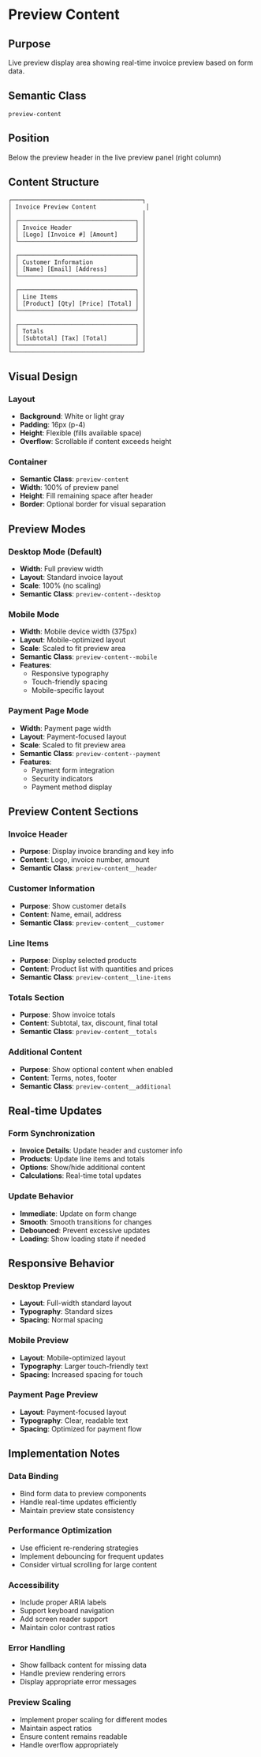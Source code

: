 # Preview Content

## Purpose
Live preview display area showing real-time invoice preview based on form data.

## Semantic Class
`preview-content`

## Position
Below the preview header in the live preview panel (right column)

## Content Structure
```
┌─────────────────────────────────────┐
│ Invoice Preview Content              │
│                                     │
│ ┌─────────────────────────────────┐ │
│ │ Invoice Header                  │ │
│ │ [Logo] [Invoice #] [Amount]     │ │
│ └─────────────────────────────────┘ │
│                                     │
│ ┌─────────────────────────────────┐ │
│ │ Customer Information            │ │
│ │ [Name] [Email] [Address]        │ │
│ └─────────────────────────────────┘ │
│                                     │
│ ┌─────────────────────────────────┐ │
│ │ Line Items                      │ │
│ │ [Product] [Qty] [Price] [Total] │ │
│ └─────────────────────────────────┘ │
│                                     │
│ ┌─────────────────────────────────┐ │
│ │ Totals                          │ │
│ │ [Subtotal] [Tax] [Total]        │ │
│ └─────────────────────────────────┘ │
└─────────────────────────────────────┘
```

## Visual Design

### Layout
- **Background**: White or light gray
- **Padding**: 16px (p-4)
- **Height**: Flexible (fills available space)
- **Overflow**: Scrollable if content exceeds height

### Container
- **Semantic Class**: `preview-content`
- **Width**: 100% of preview panel
- **Height**: Fill remaining space after header
- **Border**: Optional border for visual separation

## Preview Modes

### Desktop Mode (Default)
- **Width**: Full preview width
- **Layout**: Standard invoice layout
- **Scale**: 100% (no scaling)
- **Semantic Class**: `preview-content--desktop`

### Mobile Mode
- **Width**: Mobile device width (375px)
- **Layout**: Mobile-optimized layout
- **Scale**: Scaled to fit preview area
- **Semantic Class**: `preview-content--mobile`
- **Features**: 
  - Responsive typography
  - Touch-friendly spacing
  - Mobile-specific layout

### Payment Page Mode
- **Width**: Payment page width
- **Layout**: Payment-focused layout
- **Scale**: Scaled to fit preview area
- **Semantic Class**: `preview-content--payment`
- **Features**:
  - Payment form integration
  - Security indicators
  - Payment method display

## Preview Content Sections

### Invoice Header
- **Purpose**: Display invoice branding and key info
- **Content**: Logo, invoice number, amount
- **Semantic Class**: `preview-content__header`

### Customer Information
- **Purpose**: Show customer details
- **Content**: Name, email, address
- **Semantic Class**: `preview-content__customer`

### Line Items
- **Purpose**: Display selected products
- **Content**: Product list with quantities and prices
- **Semantic Class**: `preview-content__line-items`

### Totals Section
- **Purpose**: Show invoice totals
- **Content**: Subtotal, tax, discount, final total
- **Semantic Class**: `preview-content__totals`

### Additional Content
- **Purpose**: Show optional content when enabled
- **Content**: Terms, notes, footer
- **Semantic Class**: `preview-content__additional`

## Real-time Updates

### Form Synchronization
- **Invoice Details**: Update header and customer info
- **Products**: Update line items and totals
- **Options**: Show/hide additional content
- **Calculations**: Real-time total updates

### Update Behavior
- **Immediate**: Update on form change
- **Smooth**: Smooth transitions for changes
- **Debounced**: Prevent excessive updates
- **Loading**: Show loading state if needed

## Responsive Behavior

### Desktop Preview
- **Layout**: Full-width standard layout
- **Typography**: Standard sizes
- **Spacing**: Normal spacing

### Mobile Preview
- **Layout**: Mobile-optimized layout
- **Typography**: Larger touch-friendly text
- **Spacing**: Increased spacing for touch

### Payment Page Preview
- **Layout**: Payment-focused layout
- **Typography**: Clear, readable text
- **Spacing**: Optimized for payment flow

## Implementation Notes

### Data Binding
- Bind form data to preview components
- Handle real-time updates efficiently
- Maintain preview state consistency

### Performance Optimization
- Use efficient re-rendering strategies
- Implement debouncing for frequent updates
- Consider virtual scrolling for large content

### Accessibility
- Include proper ARIA labels
- Support keyboard navigation
- Add screen reader support
- Maintain color contrast ratios

### Error Handling
- Show fallback content for missing data
- Handle preview rendering errors
- Display appropriate error messages

### Preview Scaling
- Implement proper scaling for different modes
- Maintain aspect ratios
- Ensure content remains readable
- Handle overflow appropriately 